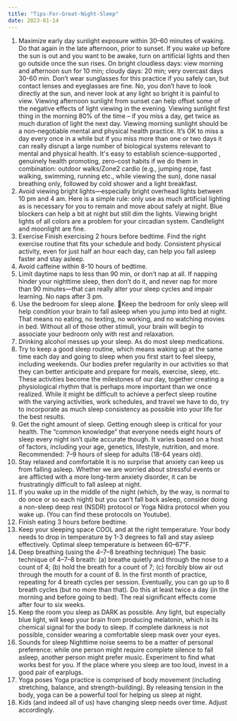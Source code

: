 ```yaml
---
title: "Tips-For-Great-Night-Sleep"
date: 2023-01-14
---
```

1. Maximize early day sunlight exposure within 30–60 minutes of waking. Do that again in the late afternoon, prior to sunset. 
If you wake up before the sun is out and you want to be awake, turn on artificial lights and then go outside once the sun rises.
On bright cloudless days: view morning and afternoon sun for 10 min; cloudy days: 20 min; very overcast days 30-60 min.
Don’t wear sunglasses for this practice if you safely can, but contact lenses and eyeglasses are fine.
No, you don’t have to look directly at the sun, and never look at any light so bright it is painful to view. 
Viewing afternoon sunlight from sunset can help offset some of the negative effects of light viewing in the evening.
Viewing sunlight first thing in the morning 80% of the time – if you miss a day, get twice as much duration of light the next day.
Viewing morning sunlight should be a non–negotiable mental and physical health practice. It’s OK to miss a day every once in a while but if you miss more than one or two days it can really disrupt a large number of biological systems relevant to mental and physical health.
It's easy to establish science–supported , genuinely health promoting, zero–cost habits if we do them in combination: outdoor walks/Zone2 cardio (e.g., jumping rope, fast walking, swimming, running etc., while viewing the sun), done nasal breathing only, followed by cold shower and a light breakfast.
2. Avoid viewing bright lights—especially bright overhead lights between 10 pm and 4 am. 
Here is a simple rule: only use as much artificial lighting as is necessary for you to remain and move about safely at night. Blue blockers can help a bit at night but still dim the lights. Viewing bright lights of all colors are a problem for your circadian system. Candlelight and moonlight are fine. 
3. Exercise
Finish exercising 2 hours before bedtime. Find the right exercise routine that fits your schedule and body. Consistent physical activity, even for just half an hour each day, can help you fall asleep faster and stay asleep.
4. Avoid caffeine within 8-10 hours of bedtime. 
5. Limit daytime naps to less than 90 min, or don’t nap at all. If napping hinder your nighttime sleep, then don’t do it, and never nap for more than 90 minutes—that can really alter your sleep cycles and impair learning. No naps after 3 pm.
6. Use the bedroom for sleep alone.
Keep the bedroom for only sleep will help condition your brain to fall asleep when you jump into bed at night. That means no eating, no texting, no working, and no watching movies in bed. Without all of those other stimuli, your brain will begin to associate your bedroom only with rest and relaxation.
7. Drinking alcohol messes up your sleep. As do most sleep medications.
8. Try to keep a good sleep routine, which means waking up at the same time each day and going to sleep when you first start to feel sleepy, including weekends. 
Our bodies prefer regularity in our activities so that they can better anticipate and prepare for meals, exercise, sleep, etc. These activities become the milestones of our day, together creating a physiological rhythm that is perhaps more important than we once realized. 
While it might be difficult to achieve a perfect sleep routine with the varying activities, work schedules, and travel we have to do, try to incorporate as much sleep consistency as possible into your life for the best results.
9. Get the right amount of sleep.
Getting enough sleep is critical for your health. The “common knowledge” that everyone needs eight hours of sleep every night isn’t quite accurate though. It varies based on a host of factors, including your age, genetics, lifestyle, nutrition, and more. Recommended: 7–9 hours of sleep for adults (18-64 years old).
10. Stay relaxed and comfortable 
It is no surprise that anxiety can keep us from falling asleep. Whether we are worried about stressful events or are afflicted with a more long-term anxiety disorder, it can be frustratingly difficult to fall asleep at night.
11. If you wake up in the middle of the night (which, by the way, is normal to do once or so each night) but you can’t fall back asleep, consider doing a non-sleep deep rest (NSDR) protocol or Yoga Nidra protocol when you wake up. (You can find these protocols on Youtube).
12. Finish eating 3 hours before bedtime.
13. Keep your sleeping space COOL and at the right temperature. Your body needs to drop in temperature by 1-3 degrees to fall and stay asleep effectively. Optimal sleep temperature is between 60–67℉.
14. Deep breathing (using the 4–7–8 breathing technique)
The basic technique of 4–7–8 breath: (a) breathe quietly and through the nose to a count of 4; (b) hold the breath for a count of 7; (c) forcibly blow air out through the mouth for a count of 8.
In the first month of practice, repeating for 4 breath cycles per session. Eventually, you can go up to 8 breath cycles (but no more than that). Do this at least twice a day (in the morning and before going to bed). The real significant effects come after four to six weeks.
15. Keep the room you sleep as DARK as possible. Any light, but especially blue light, will keep your brain from producing melatonin, which is its chemical signal for the body to sleep. If complete darkness is not possible, consider wearing a comfortable sleep mask over your eyes.
16. Sounds for sleep
Nighttime noise seems to be a matter of personal preference: while one person might require complete silence to fall asleep, another person might prefer music. Experiment to find what works best for you. If the place where you sleep are too loud, invest in a good pair of earplugs. 
17. Yoga poses
Yoga practice is comprised of body movement (including stretching, balance, and strength-building). By releasing tension in the body, yoga can be a powerful tool for helping us sleep at night.
18. Kids (and indeed all of us) have changing sleep needs over time. Adjust accordingly.
